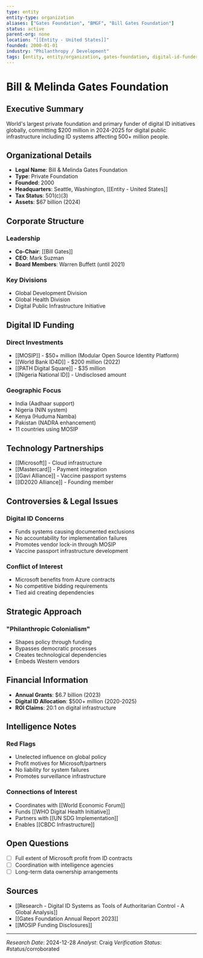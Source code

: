 ```yaml
---
type: entity
entity-type: organization
aliases: ["Gates Foundation", "BMGF", "Bill Gates Foundation"]
status: active
parent-org: none
location: "[[Entity - United States]]"
founded: 2000-01-01
industry: "Philanthropy / Development"
tags: [entity, entity/organization, gates-foundation, digital-id-funder, vaccine-passport, 2024-2025]
---
```


# Bill & Melinda Gates Foundation

## Executive Summary
World's largest private foundation and primary funder of digital ID initiatives globally, committing $200 million in 2024-2025 for digital public infrastructure including ID systems affecting 500+ million people.

## Organizational Details
- **Legal Name**: Bill & Melinda Gates Foundation
- **Type**: Private Foundation
- **Founded**: 2000
- **Headquarters**: Seattle, Washington, [[Entity - United States]]
- **Tax Status**: 501(c)(3)
- **Assets**: $67 billion (2024)

## Corporate Structure
### Leadership
- **Co-Chair**: [[Bill Gates]]
- **CEO**: Mark Suzman
- **Board Members**: Warren Buffett (until 2021)

### Key Divisions
- Global Development Division
- Global Health Division
- Digital Public Infrastructure Initiative

## Digital ID Funding
### Direct Investments
- [[MOSIP]] - $50+ million (Modular Open Source Identity Platform)
- [[World Bank ID4D]] - $200 million (2022)
- [[PATH Digital Square]] - $35 million
- [[Nigeria National ID]] - Undisclosed amount

### Geographic Focus
- India (Aadhaar support)
- Nigeria (NIN system)
- Kenya (Huduma Namba)
- Pakistan (NADRA enhancement)
- 11 countries using MOSIP

## Technology Partnerships
- [[Microsoft]] - Cloud infrastructure
- [[Mastercard]] - Payment integration
- [[Gavi Alliance]] - Vaccine passport systems
- [[ID2020 Alliance]] - Founding member

## Controversies & Legal Issues
### Digital ID Concerns
- Funds systems causing documented exclusions
- No accountability for implementation failures
- Promotes vendor lock-in through MOSIP
- Vaccine passport infrastructure development

### Conflict of Interest
- Microsoft benefits from Azure contracts
- No competitive bidding requirements
- Tied aid creating dependencies

## Strategic Approach
### "Philanthropic Colonialism"
- Shapes policy through funding
- Bypasses democratic processes
- Creates technological dependencies
- Embeds Western vendors

## Financial Information
- **Annual Grants**: $6.7 billion (2023)
- **Digital ID Allocation**: $500+ million (2020-2025)
- **ROI Claims**: 20:1 on digital infrastructure

## Intelligence Notes
### Red Flags
- Unelected influence on global policy
- Profit motives for Microsoft/partners
- No liability for system failures
- Promotes surveillance infrastructure

### Connections of Interest
- Coordinates with [[World Economic Forum]]
- Funds [[WHO Digital Health Initiative]]
- Partners with [[UN SDG Implementation]]
- Enables [[CBDC Infrastructure]]

## Open Questions
- [ ] Full extent of Microsoft profit from ID contracts
- [ ] Coordination with intelligence agencies
- [ ] Long-term data ownership arrangements

## Sources
- [[Research - Digital ID Systems as Tools of Authoritarian Control - A Global Analysis]]
- [[Gates Foundation Annual Report 2023]]
- [[MOSIP Funding Disclosures]]

---
*Research Date*: 2024-12-28
*Analyst*: Craig
*Verification Status*: #status/corroborated